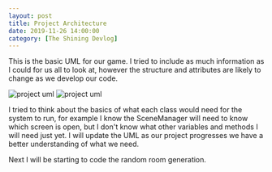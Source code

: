 ```yaml
---
layout: post
title: Project Architecture
date: 2019-11-26 14:00:00
category: [The Shining Devlog]
---
```


This is the basic UML for our game. I tried to include as much information as I could for us all to look at, however the structure and attributes are likely to change as we develop our code. 

<img src="{{ site.baseurl }}/assets/Blog/ShiningDevlog/gameobject_uml.png" alt="project uml"/>
<img src="{{ site.baseurl }}/assets/Blog/ShiningDevlog/main_uml.png" alt="project uml"/>

I tried to think about the basics of what each class would need for the system to run, for example I know the SceneManager will need to know which screen is open, but I don't know what other variables and methods I will need just yet. I will update the UML as our project progresses we have a better understanding of what we need.

Next I will be starting to code the random room generation.
